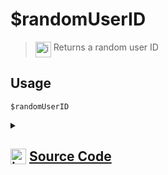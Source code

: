 # $randomUserID
> <img align="top" src="https://upload.wikimedia.org/wikipedia/commons/thumb/e/e4/Infobox_info_icon.svg/160px-Infobox_info_icon.svg.png?20150409153300" alt="image" width="25" height="auto"> Returns a random user ID
## Usage
```
$randomUserID
```
<details>
<summary>
    
## <img align="top" src="https://cdn4.iconfinder.com/data/icons/iconsimple-logotypes/512/github-512.png" alt="image" width="25" height="auto">  [Source Code](https://github.com/tryforge/ForgeScript-V2/blob/main/src/native/randomUserID.ts)
    
</summary>
    
```ts
import { NativeFunction, Return } from "../structures"

export default new NativeFunction({
    name: "$randomUserID",
    version: "1.0.3",
    description: "Returns a random user ID",
    unwrap: false,
    execute(ctx) {
        return this.success(ctx.client.users.cache.randomKey())
    },
})

```
    
</details>